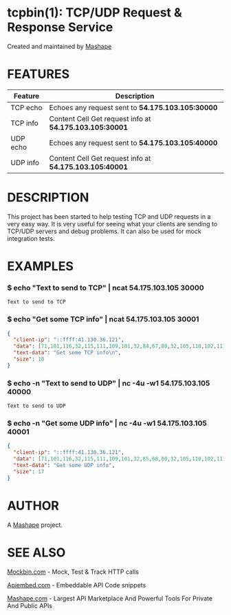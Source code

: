 # tcpbin(1): TCP/UDP Request & Response Service
Created and maintained by [Mashape](https://www.mashape.com)

# FEATURES

Feature  | Description
------------- | -------------
TCP echo  | Echoes any request sent to **54.175.103.105:30000**
TCP info  | Content Cell Get request info at **54.175.103.105:30001**
UDP echo  | Echoes any request sent to **54.175.103.105:40000**
UDP info  | Content Cell Get request info at **54.175.103.105:40001**

# DESCRIPTION

This project has been started to help testing TCP and UDP requests in a very easy way. It is very useful for seeing what your clients are sending to TCP/UDP servers and debug problems. It can also be used for mock integration tests.

# EXAMPLES

### $ echo "Text to send to TCP" | ncat 54.175.103.105 30000

```
Text to send to TCP
```

### $ echo "Get some TCP info" | ncat 54.175.103.105 30001

```json
{
  "client-ip": "::ffff:41.130.36.121",
  "data": [71,101,116,32,115,111,109,101,32,84,67,80,32,105,110,102,111,10],
  "text-data": "Get some TCP info\n",
  "size": 18
}
```

### $ echo -n "Text to send to UDP" | nc -4u -w1 54.175.103.105 40000

```
Text to send to UDP
```

### $ echo -n "Get some UDP info" | nc -4u -w1 54.175.103.105 40001

```json
{
  "client-ip": "::ffff:41.130.36.121",
  "data": [71,101,116,32,115,111,109,101,32,85,68,80,32,105,110,102,111],
  "text-data": "Get some UDP info",
  "size": 17
}
```

# AUTHOR

A [Mashape](https://www.mashape.com) project.

# SEE ALSO

[Mockbin.com](https://www.mockbin.com/) - Mock, Test & Track HTTP calls

[Apiembed.com](https://www.apiembed.com/) - Embeddable API Code snippets

[Mashape.com](https://www.mashape.com/) - Largest API Marketplace And Powerful Tools For Private And Public APIs
